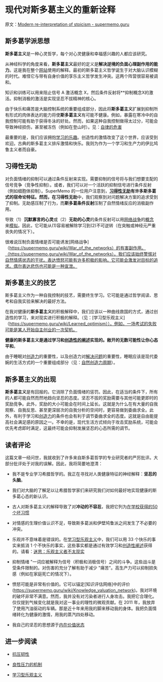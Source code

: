 # 现代对斯多葛主义的重新诠释

原文：[Modern re-interpretation of stoicism - supermemo.guru](https://supermemo.guru/wiki/Modern_re-interpretation_of_stoicism)

## 斯多葛学派思想

**斯多葛主义**是一种心灵哲学，每个对心灵健康和幸福感兴趣的人都应该研究。

从神经科学的角度来看，**斯多葛主义**最好的定义是**解决逆境的负面心理副作用的能力**。这是我在整个[网站](https://supermemo.guru/wiki/This_site)使用的解释。最初的斯多葛主义哲学诞生于对大脑认识模糊的时代。难怪它与带有自身价值的享乐主义哲学发生冲突。这两个阵营很容易被调和。

知识和训练可以用来阻止信号 A 激活概念 X，然后条件反射将**抑制概念X的激活。抑制消极的激活是实现坚忍不拔精神的核心。

由于快乐和痛苦是大脑控制系统的重要组成部分，因此将**斯多葛主义**扩展到抑制所有形式的肉体表达的能力将使**斯多葛主义**有可能不健康。例如，暴露在寒冷中的自我控制可能有助于获得冬泳的好处。然而，如果这种自我控制做得太过分，可能会导致神经损伤，甚至被冻伤（例如在登山时）。见：[自律的危害](https://supermemo.guru/wiki/Harms_of_self-discipline)

最重要的是，我们应该拥抱[学习的乐趣](https://supermemo.guru/wiki/Pleasure_of_learning)。创造性的激情改变了这个世界，应该受到欢迎。古典的斯多葛主义排斥激情和快乐。我则为作为一个学习和生产力的伊比鸠鲁主义者而自豪。

## 习得性无助

对负面情绪的抑制可以通过条件反射来实现。需要抑制的信号将与我们想要支配的信号竞争（竞争性抑制）。或者，我们可以对一个活跃的抑制信号进行条件反射（例如细胞体抑制）。SuperMemo 的一位用户注意到，**[习得性无助](https://supermemo.guru/wiki/Learned_helplessness)**有许多斯多葛式的宿命论特征。然而，在**习得性无助**中，我们观察到对问题解决方案的追求受到了抑制。无助感压制了行为，而**斯多葛条件反射**压制了自然情绪反应的消极副作用。

导致（1）**沉默寡言的心灵**或（2）**无助的心灵**的条件反射可以用[网络战争](https://supermemo.guru/wiki/Model)的[概念](https://supermemo.guru/wiki/Concept)来[模拟](https://supermemo.guru/wiki/War_of_the_networks)。因此，它可能从(1)容易被解除学习到(2)不可逆转（在突触或神经元严重丧失的情况下）。

很难说压制负面情绪是否可能诱发[网络战争]（https://supermemo.guru/wiki/War_of_the_networks）的有害副作用。（https://supermemo.guru/wiki/War_of_the_networks）。我们应该始终警惕对自然情感状态的干扰。表达愤怒可能有许多积极的影响。它可能会激发对目标的追求。偶尔表达悲伤也可能是一种宣泄。

## 斯多葛主义的技艺

斯多葛主义作为一种自我控制的技艺，需要终生学习。它可能是通过哲学阅读、思考和自我实验来解决的最好方法。

在我对健康的**斯多葛主义**的积极解释中，我们应该以一种曲线救国的方式，通过创造性的学习，来对现实进行积极的解释。（见：[学习型乐观主义]（https://supermemo.guru/wiki/Learned_optimism））。例如，一场考试的失败可能是某人开始自主创业的一次契机。

**健康的斯多葛主义是通过学习和[创造性的阐述](https://supermemo.guru/wiki/Creative_elaboration)实现的。敞开的无数可能性让你心态平和**。

由于睡眠对[创造力](https://supermemo.guru/wiki/Creativity)的重要性，以及创造力对[解决问题](https://supermemo.guru/wiki/Problem_solving)的重要性，睡眠应该是现代委婉的生活方式的一个重要组成部分（见：[自然创造力周期](https://supermemo.guru/wiki/Natural_creativity_cycle)）。

## 斯多葛主义的出现

**斯多葛主义**是有回报的。它消除了负面情绪的惩罚。因此，在适当的条件下，所有的人都可能自然而然地趋向坚忍的态度。坚忍不拔的奖励需要与其他可能更即时的奖励竞争。此外，奖励的大小可能会在时间上延长。这就是为什么在有大量的自我观察、自我反思、甚至更深层次的自我分析的空间时，更容易做到委曲求全。此外，有利于学习和[创造力](https://supermemo.guru/wiki/Creativity)的条件也会有利于调节委曲求全的态度。这就是自由能提高社会满足感的原因之一。不幸的是，现代生活方式倾向于攻击奖励系统，可能会优先考虑即时满足，这最终可能会抑制发展坚忍的心态所需的调节。

## 读者评论

这篇文章一经问世，我就收到了许多来自斯多葛哲学的专业研究者的严厉批评。大部分批评处于对我的误解。因此，我将简要地澄清：

- 我不是专业学习希腊哲学的。我正在寻找对人类健康特征的神经解释：**坚忍的头脑**。

- 我们对大脑的了解足以让希腊哲学家们来研究我们对如何最好地实现健康的斯多葛心态的新认识。

- 古人对斯多葛主义的解释导致了对**冲动的不容忍**，我把它列为[在学校获得的50个坏习惯](https://supermemo.guru/wiki/50_bad_habits_learned_at_school#Intolerance_of_impulsivity)

- 对情感的生理价值认识不足，导致斯多葛派和伊壁鸠鲁派之间发生了不必要的冲突。

- 乐观并不意味着是错误的。在[学习型乐观主义](https://supermemo.guru/wiki/Learned_optimism)中，我们可以用 33 个快乐的事实来抵消 1 个不快乐的事实，这些事实都是通过有效学习和[创造性阐述](https://supermemo.guru/wiki/Creative_elaboration)获得的。请看：[迷思：乐观主义者不太现实](https://supermemo.guru/wiki/Myth:_Optimists_are_less_realistic)

- 抑制情绪 "一词应被解释为信号（积极和消极信号）之间的斗争。这些战斗是受条件限制的。对伤害的充分了解有助于减少 "痛苦"。高生产力可以抑制损失感（例如在家庭死亡的情况下）。

- 愤怒可能是非常有价值的。它可以锚定[知识评估网络]中的评价(https://supermemo.guru/wiki/Knowledge_valuation_network)。我对环境的破坏非常不满意。然而，我并没有对污染者进行人身攻击。我把它合理化。仅仅提到气候变化就是我对这一事业的理性的微观贡献。在 2011 年，我放弃了使用汽油驱动的车辆。那是近十年来用我的脚来移动我的身体。我把负面情绪转化为健康的激情，用我的蒸汽四处移动。

- 我自己的坚忍的思想源于[内在价值状态](https://supermemo.guru/wiki/Intrinsically_Valuable_State)

## 进一步阅读

- [抗压韧性](https://supermemo.guru/wiki/Stress_resilience)

- [良性压力的机制](https://supermemo.guru/wiki/Mechanics_of_eustress)

- [学习型乐观主义](https://supermemo.guru/wiki/Learned_optimism)
